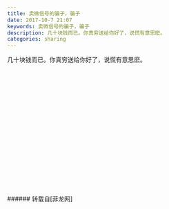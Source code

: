 ```yaml
---
title: 卖微信号的骗子，骗子
date: 2017-10-7 21:07
keywords: 卖微信号的骗子，骗子
description: 几十块钱而已。你真穷送给你好了，说慌有意思麽。
categories: sharing
---
```

<td class="t_f" id="postmessage_918489">

几十块钱而已。你真穷送给你好了，说慌有意思麽。<br/>
<img alt="" border="0" class="zoom" data-cf-modified-232a05cd90e4261da7c9d653-="" file="http://www.flw.ph/data/appbyme/upload/image/201710/07/Gsdc6Bfk8xm4.jpg" id="aimg_h22Kk" lazyloadthumb="1" onclick="" onmouseover="" src="http://www.flw.ph/data/appbyme/upload/image/201710/07/Gsdc6Bfk8xm4.jpg"/><br/>
<br/>
<img alt="" border="0" class="zoom" data-cf-modified-232a05cd90e4261da7c9d653-="" file="http://www.flw.ph/data/appbyme/upload/image/201710/07/63brzCgGAf1J.jpg" id="aimg_sZROs" lazyloadthumb="1" onclick="" onmouseover="" src="http://www.flw.ph/data/appbyme/upload/image/201710/07/63brzCgGAf1J.jpg"/><br/>
<br/>
<img alt="" border="0" class="zoom" data-cf-modified-232a05cd90e4261da7c9d653-="" file="http://www.flw.ph/data/appbyme/upload/image/201710/07/J1QuEh9GCwza.jpg" id="aimg_q4qp3" lazyloadthumb="1" onclick="" onmouseover="" src="http://www.flw.ph/data/appbyme/upload/image/201710/07/J1QuEh9GCwza.jpg"/><br/>
<br/>
<img alt="" border="0" class="zoom" data-cf-modified-232a05cd90e4261da7c9d653-="" file="http://www.flw.ph/data/appbyme/upload/image/201710/07/ClVklBEuqrb9.jpg" id="aimg_B0661" lazyloadthumb="1" onclick="" onmouseover="" src="http://www.flw.ph/data/appbyme/upload/image/201710/07/ClVklBEuqrb9.jpg"/><br/>
<br/>
<img alt="" border="0" class="zoom" data-cf-modified-232a05cd90e4261da7c9d653-="" file="http://www.flw.ph/data/appbyme/upload/image/201710/07/uQpggrH0R9H1.jpg" id="aimg_fXMzv" lazyloadthumb="1" onclick="" onmouseover="" src="http://www.flw.ph/data/appbyme/upload/image/201710/07/uQpggrH0R9H1.jpg"/><br/>
<br/>
<img alt="" border="0" class="zoom" data-cf-modified-232a05cd90e4261da7c9d653-="" file="http://www.flw.ph/data/appbyme/upload/image/201710/07/t6wrHQLcYY94.jpg" id="aimg_wNtDJ" lazyloadthumb="1" onclick="" onmouseover="" src="http://www.flw.ph/data/appbyme/upload/image/201710/07/t6wrHQLcYY94.jpg"/><br/>
<br/>
<img alt="" border="0" class="zoom" data-cf-modified-232a05cd90e4261da7c9d653-="" file="http://www.flw.ph/data/appbyme/upload/image/201710/07/bLutw7TF3liR.jpg" id="aimg_Jfs8F" lazyloadthumb="1" onclick="" onmouseover="" src="http://www.flw.ph/data/appbyme/upload/image/201710/07/bLutw7TF3liR.jpg"/><br/>
<br/>
<img alt="" border="0" class="zoom" data-cf-modified-232a05cd90e4261da7c9d653-="" file="http://www.flw.ph/data/appbyme/upload/image/201710/07/x0aJU6Vf4bRC.jpg" id="aimg_yER92" lazyloadthumb="1" onclick="" onmouseover="" src="http://www.flw.ph/data/appbyme/upload/image/201710/07/x0aJU6Vf4bRC.jpg"/><br/>
<br/>
<img alt="" border="0" class="zoom" data-cf-modified-232a05cd90e4261da7c9d653-="" file="http://www.flw.ph/data/appbyme/upload/image/201710/07/NbPE0JUz8rRr.jpg" id="aimg_NSF5b" lazyloadthumb="1" onclick="" onmouseover="" src="http://www.flw.ph/data/appbyme/upload/image/201710/07/NbPE0JUz8rRr.jpg"/><br/>
<br/>
<img alt="" border="0" class="zoom" data-cf-modified-232a05cd90e4261da7c9d653-="" file="http://www.flw.ph/data/appbyme/upload/image/201710/07/ILmpmqPR3jHC.jpg" id="aimg_NdqEc" lazyloadthumb="1" onclick="" onmouseover="" src="http://www.flw.ph/data/appbyme/upload/image/201710/07/ILmpmqPR3jHC.jpg"/><br/>
<br/>
<img alt="" border="0" class="zoom" data-cf-modified-232a05cd90e4261da7c9d653-="" file="http://www.flw.ph/data/appbyme/upload/image/201710/07/UWJEliR31UtO.jpg" id="aimg_uH4Hh" lazyloadthumb="1" onclick="" onmouseover="" src="http://www.flw.ph/data/appbyme/upload/image/201710/07/UWJEliR31UtO.jpg"/><br/>
<br/>
<img alt="" border="0" class="zoom" data-cf-modified-232a05cd90e4261da7c9d653-="" file="http://www.flw.ph/data/appbyme/upload/image/201710/07/eC3GZhbjZ8cb.jpg" id="aimg_FEAxH" lazyloadthumb="1" onclick="" onmouseover="" src="http://www.flw.ph/data/appbyme/upload/image/201710/07/eC3GZhbjZ8cb.jpg"/><br/>
<br/>
<img alt="" border="0" class="zoom" data-cf-modified-232a05cd90e4261da7c9d653-="" file="http://www.flw.ph/data/appbyme/upload/image/201710/07/DSvUlYzmusOw.jpg" id="aimg_E27rt" lazyloadthumb="1" onclick="" onmouseover="" src="http://www.flw.ph/data/appbyme/upload/image/201710/07/DSvUlYzmusOw.jpg"/><br/>
<br/>
<img alt="" border="0" class="zoom" data-cf-modified-232a05cd90e4261da7c9d653-="" file="http://www.flw.ph/data/appbyme/upload/image/201710/07/BECzp4dLrjF5.jpg" id="aimg_Oj6DY" lazyloadthumb="1" onclick="" onmouseover="" src="http://www.flw.ph/data/appbyme/upload/image/201710/07/BECzp4dLrjF5.jpg"/><br/>
<br/>
<img alt="" border="0" class="zoom" data-cf-modified-232a05cd90e4261da7c9d653-="" file="http://www.flw.ph/data/appbyme/upload/image/201710/07/2TSk1BYmpGOu.jpg" id="aimg_y2ISk" lazyloadthumb="1" onclick="" onmouseover="" src="http://www.flw.ph/data/appbyme/upload/image/201710/07/2TSk1BYmpGOu.jpg"/><br/>
<br/>
<img alt="" border="0" class="zoom" data-cf-modified-232a05cd90e4261da7c9d653-="" file="http://www.flw.ph/data/appbyme/upload/image/201710/07/98r2EEPuJqxH.jpg" id="aimg_TFU5Z" lazyloadthumb="1" onclick="" onmouseover="" src="http://www.flw.ph/data/appbyme/upload/image/201710/07/98r2EEPuJqxH.jpg"/><br/>
<br/>
<img alt="" border="0" class="zoom" data-cf-modified-232a05cd90e4261da7c9d653-="" file="http://www.flw.ph/data/appbyme/upload/image/201710/07/IoID6szXwmIJ.jpg" id="aimg_P6RR6" lazyloadthumb="1" onclick="" onmouseover="" src="http://www.flw.ph/data/appbyme/upload/image/201710/07/IoID6szXwmIJ.jpg"/><br/>
<br/>
</td>
###### 转载自[菲龙网]